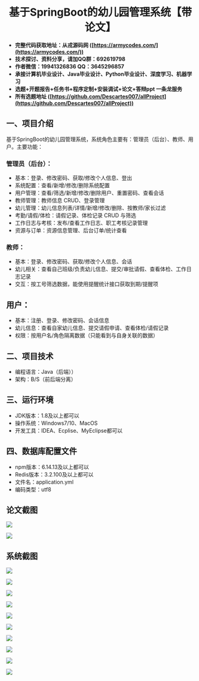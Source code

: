<h1 align="center">基于SpringBoot的幼儿园管理系统【带论文】</h1></p>

- <b>完整代码获取地址：从戎源码网 ([https://armycodes.com/](https://armycodes.com/))</b>
- <b>技术探讨、资料分享，请加QQ群：692619798</b>
- <b>作者微信：19941326836  QQ：3645296857</b>
- <b>承接计算机毕业设计、Java毕业设计、Python毕业设计、深度学习、机器学习</b>
- <b>选题+开题报告+任务书+程序定制+安装调试+论文+答辩ppt 一条龙服务</b>
- <b>所有选题地址 ([https://github.com/Descartes007/allProject](https://github.com/Descartes007/allProject)) </b>

## 一、项目介绍

基于SpringBoot的幼儿园管理系统，系统角色主要有：管理员（后台）、教师、用户。主要功能：
### 管理员（后台）：
- 基本：登录、修改密码、获取/修改个人信息、登出
- 系统配置：查看/新增/修改/删除系统配置
- 用户管理：查看/筛选/新增/修改/删除用户、重置密码、查看会话
- 教师管理：教师信息 CRUD、登录管理
- 幼儿管理：幼儿信息列表/详情/新增/修改/删除、按教师/家长过滤
- 考勤/请假/体检：请假记录、体检记录 CRUD 与筛选
- 工作日志与考核：发布/查看工作日志、职工考核记录管理
- 资源与订单：资源信息管理、后台订单/统计查看
### 教师：
- 基本：登录、修改密码、获取/修改个人信息、会话
- 幼儿相关：查看自己班级/负责幼儿信息、提交/审批请假、查看体检、工作日志记录
- 交互：按工号筛选数据，能使用提醒统计接口获取到期/提醒项
## 用户：
- 基本：注册、登录、修改密码、会话信息
- 幼儿信息：查看自家幼儿信息、提交请假申请、查看体检/请假记录
- 权限：按用户名/角色隔离数据（只能看到与自身关联的数据）

## 二、项目技术

- 编程语言：Java（后端））
- 架构：B/S（前后端分离）


## 三、运行环境

- JDK版本：1.8及以上都可以
- 操作系统：Windows7/10、MacOS
- 开发工具：IDEA、Ecplise、MyEclipse都可以

## 四、数据库配置文件

- npm版本：6.14.13及以上都可以
- Redis版本：3.2.100及以上都可以
- 文件名：application.yml
- 编码类型：utf8

## 论文截图

![](screenshot/1.png)

![](screenshot/2.png)

## 系统截图

![](screenshot/3.png)

![](screenshot/4.png)

![](screenshot/5.png)

![](screenshot/6.png)

![](screenshot/7.png)

![](screenshot/8.png)

![](screenshot/9.png)

![](screenshot/10.png)

![](screenshot/11.png)

![](screenshot/12.png)
